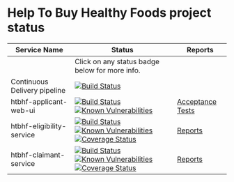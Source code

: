 # Help To Buy Healthy Foods project status

| Service Name | Status | Reports |
|--------------|--------|---------|
| | Click on any status badge below for more info. | |
| Continuous Delivery pipeline | [![Build Status](https://travis-ci.com/DepartmentOfHealth-htbhf/htbhf-continous-delivery.svg?branch=master)](https://travis-ci.com/DepartmentOfHealth-htbhf/htbhf-continous-delivery) | |
| htbhf-applicant-web-ui | [![Build Status](https://travis-ci.com/DepartmentOfHealth-htbhf/htbhf-applicant-web-ui.svg?branch=master)](https://travis-ci.com/DepartmentOfHealth-htbhf/htbhf-applicant-web-ui) [![Known Vulnerabilities](https://snyk.io/test/github/DepartmentOfHealth-htbhf/htbhf-applicant-web-ui/badge.svg?targetFile=package.json)](https://snyk.io/test/github/DepartmentOfHealth-htbhf/htbhf-applicant-web-ui?targetFile=package.json) | [Acceptance Tests](https://departmentofhealth-htbhf.github.io/htbhf-applicant-web-ui/htbhf-applicant-web-ui-test-report.html) |
| htbhf-eligibility-service | [![Build Status](https://img.shields.io/travis/com/DepartmentOfHealth-htbhf/htbhf-eligibility-service/master.svg)](https://travis-ci.com/DepartmentOfHealth-htbhf/htbhf-eligibility-service) [![Known Vulnerabilities](https://snyk.io/test/github/DepartmentOfHealth-htbhf/htbhf-eligibility-service/badge.svg?targetFile=build.gradle)](https://snyk.io/test/github/DepartmentOfHealth-htbhf/htbhf-eligibility-service?targetFile=build.gradle) [![Coverage Status](https://img.shields.io/coveralls/github/DepartmentOfHealth-htbhf/htbhf-eligibility-service/master.svg)](https://coveralls.io/github/DepartmentOfHealth-htbhf/htbhf-eligibility-service?branch=master) | [Reports](https://departmentofhealth-htbhf.github.io/htbhf-eligibility-service/) |
| htbhf-claimant-service | [![Build Status](https://img.shields.io/travis/com/DepartmentOfHealth-htbhf/htbhf-claimant-service/master.svg)](https://travis-ci.com/DepartmentOfHealth-htbhf/htbhf-claimant-service) [![Known Vulnerabilities](https://snyk.io/test/github/DepartmentOfHealth-htbhf/htbhf-claimant-service/badge.svg?targetFile=build.gradle)](https://snyk.io/test/github/DepartmentOfHealth-htbhf/htbhf-claimant-service?targetFile=build.gradle) [![Coverage Status](https://img.shields.io/coveralls/github/DepartmentOfHealth-htbhf/htbhf-claimant-service/master.svg)](https://coveralls.io/github/DepartmentOfHealth-htbhf/htbhf-claimant-service?branch=master) | [Reports](https://departmentofhealth-htbhf.github.io/htbhf-claimant-service/) |

